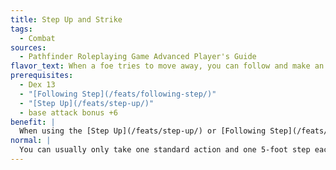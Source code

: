```yaml
---
title: Step Up and Strike
tags:
  - Combat
sources:
  - Pathfinder Roleplaying Game Advanced Player's Guide
flavor_text: When a foe tries to move away, you can follow and make an attack.
prerequisites:
  - Dex 13
  - "[Following Step](/feats/following-step/)"
  - "[Step Up](/feats/step-up/)"
  - base attack bonus +6
benefit: |
  When using the [Step Up](/feats/step-up/) or [Following Step](/feats/following-step/) feats to follow an adjacent foe, you may also make a single melee attack against that foe at your highest base attack bonus. This attack counts as one of your attacks of opportunity for the round. Using this feat does not count toward the number of actions you can usually take each round.
normal: |
  You can usually only take one standard action and one 5-foot step each round.
---
```


